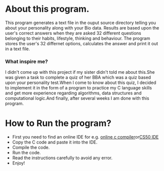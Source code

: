 <h1>About this program.</h1>
<p>This program generates a text file in the ouput source directory telling you about your personality along with your Bio data.
Results are based upon the user's correct answers when they are asked 32 different questions belonging to their habits, lifestyle, thinking and behaviour.
The program stores the user's 32 differnet options, calculates the answer and print it out in a text file.</p>

<h3>What inspire me?</h3>
<p>I didn't come up with this project if my sister didn't told me about this.She was given a task to complete a quiz of her BBA which was a quiz based upon your personality test.When I come to know about this quiz, I decided to implement it in the form of a program to practice my C language skills and get more experience regarding algorithms, data structures and computational logic.And finally, after several weeks I am done with this program.</p>

<h1>How to Run the program?</h1>
<ul>
  <li>First you need to find an online IDE for e.g. <a href="https://www.onlinegdb.com/online_c_compiler" alt="online-c-compiler">online c compiler</a>or<a href="https://ide.cs50.io/" alt="cs50-sandbox">CS50 IDE</a></li>
  <li>Copy the C code and paste it into the IDE.</li>
  <li>Compile the code.</li>
  <li>Run the code.</li>
  <li>Read the instructions carefully to avoid any error.</li>
  <li>Enjoy!</li>
</ul>
